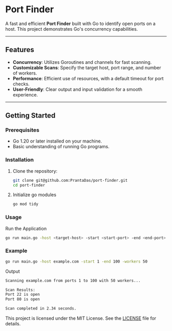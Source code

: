 # Port Finder

A fast and efficient **Port Finder** built with Go to identify open ports on a host. This project demonstrates Go's concurrency capabilities.

---

## Features

- **Concurrency**: Utilizes Goroutines and channels for fast scanning.
- **Customizable Scans**: Specify the target host, port range, and number of workers.
- **Performance**: Efficient use of resources, with a default timeout for port checks.
- **User-Friendly**: Clear output and input validation for a smooth experience.

---

## Getting Started

### Prerequisites

- Go 1.20 or later installed on your machine.
- Basic understanding of running Go programs.

### Installation

1. Clone the repository:
   ```bash
   git clone git@github.com:PrantaDas/port-finder.git
   cd port-finder
   ```
2. Initialize go modules
   ```bash
   go mod tidy
   ```

### Usage

Run the Application

```bash
go run main.go -host <target-host> -start <start-port> -end <end-port> -workers <number-of-workers>
```

### Example

```bash
go run main.go -host example.com -start 1 -end 100 -workers 50
```

Output

```bash
Scanning example.com from ports 1 to 100 with 50 workers...

Scan Results:
Port 22 is open
Port 80 is open

Scan completed in 2.34 seconds.
```

This project is licensed under the MIT License. See the [LICENSE](https://github.com/PrantaDas/port-finder/blob/main/LICENSE) file for details.
